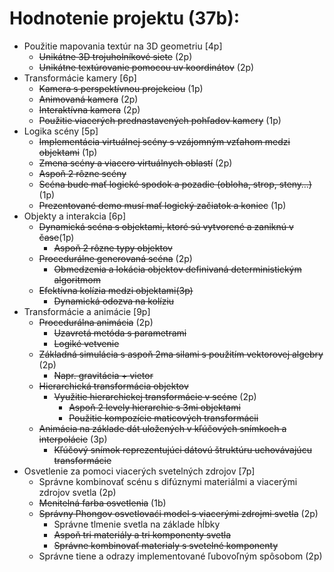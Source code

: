 # Hodnotenie projektu (37b):
- Použitie mapovania textúr na 3D geometriu [4p]
   - ~~Unikátne 3D trojuholníkové siete~~ (2p)
   - ~~Unikátne textúrovanie pomocou uv koordinátov~~ (2p)
- Transformácie kamery [6p]
    - ~~Kamera s perspektívnou projekciou~~ (1p)
    - ~~Animovaná kamera~~ (2p)
    - ~~Interaktívna kamera~~ (2p)
    - ~~Použitie viacerých prednastavených pohľadov kamery~~ (1p)
- Logika scény [5p]
    - ~~Implementácia virtuálnej scény s vzájomným vzťahom medzi objektami~~ (1p)
    - ~~Zmena scény a viacero virtuálnych oblastí~~ (2p)
    - ~~Aspoň 2 rôzne scény~~
    - ~~Scéna bude mať logické spodok a pozadie (obloha, strop, steny…)~~ (1p)
    - ~~Prezentované demo musí mať logický začiatok a koniec~~ (1p)
- Objekty a interakcia [6p]
    - ~~Dynamická scéna s objektami, ktoré sú vytvorené a zaniknú v čase~~(1p)
        - ~~Aspoň 2 rôzne typy objektov~~
    - ~~Procedurálne generovaná scéna~~ (2p)
        - ~~Obmedzenia a lokácia objektov definivaná deterministickým algoritmom~~
    - ~~Efektívna kolízia medzi objektami(3p)~~
        - ~~Dynamická odozva na kolíziu~~
- Transformácie a animácie [9p]
    - ~~Procedurálna animácia~~ (2p)
        - ~~Uzavretá metóda s parametrami~~
        - ~~Logiké vetvenie~~
    - ~~Základná simulácia s aspoň 2ma silami s použitím vektorovej algebry~~ (2p)
        -  ~~Napr. gravitácia + vietor~~
    - ~~Hierarchická transformácia objektov~~
        - ~~Využitie hierarchickej transformácie v scéne~~ (2p)
            - ~~Aspoň 2 levely hierarchie s 3mi objektami~~
            - ~~Použitie kompozície maticových transformácii~~
    - ~~Animácia na základe dát uložených v kľúčových snímkoch a interpolácie~~ (3p)
        - ~~Kľúčový snímok reprezentujúci dátovú štruktúru uchovávajúcu transformácie~~
- Osvetlenie za pomoci viacerých svetelných zdrojov [7p]
    - Správne kombinovať scénu s difúznymi materiálmi a viacerými zdrojov svetla (2p)
    - ~~Menitelná farba osvetlenia~~ (1b)
    - ~~Správny Phongov osvetlovaći model s viacerými zdrojmi svetla~~ (2p)
        - Správne tlmenie svetla na základe hĺbky
        - ~~Aspoň tri materiály a tri komponenty svetla~~
        - ~~Správne kombinovať materialy s svetelné komponenty~~
    - Správne tiene a odrazy implementované ľubovoľným spôsobom (2p)
